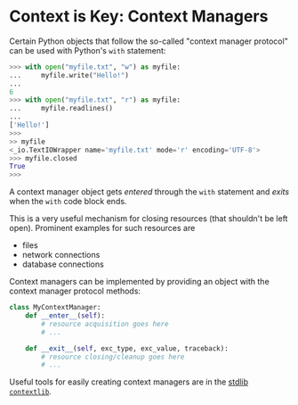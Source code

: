 # Context is Key: Context Managers

Certain Python objects that follow the so-called "context manager protocol" can
be used with Python's `with` statement:

``` python
>>> with open("myfile.txt", "w") as myfile:
...     myfile.write("Hello!")
... 
6
>>> with open("myfile.txt", "r") as myfile:
...     myfile.readlines()
... 
['Hello!']
>>> 
>> myfile
<_io.TextIOWrapper name='myfile.txt' mode='r' encoding='UTF-8'>
>>> myfile.closed
True
>>> 
```

A context manager object gets *entered* through the `with` statement and
*exits* when the `with` code block ends.

This is a very useful mechanism for closing resources (that shouldn't be left
open). Prominent examples for such resources are

 - files
 - network connections
 - database connections

Context managers can be implemented by providing an object with the context
manager protocol methods:

``` python
class MyContextManager:
    def __enter__(self):
        # resource acquisition goes here
        # ...

    def __exit__(self, exc_type, exc_value, traceback):
        # resource closing/cleanup goes here
        # ...

```

Useful tools for easily creating context managers are in the
[stdlib `contextlib`](https://docs.python.org/3/library/contextlib.html).
